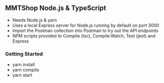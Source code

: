 ## MMTShop Node.js & TypeScript

- Needs Node.js & yarn
- Uses a local Express server for Node.js running by default on port 3000
- Import the Postman collection into Postman to try out the API endpoints
- NPM scripts provided to Compile (tsc), Compile:Watch, Test (jest) and Express

### Getting Started

- yarn install
- yarn compile
- yarn start
